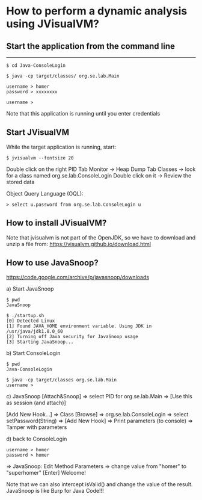 # How to perform a dynamic analysis using JVisualVM?

## Start the application from the command line

---

```
$ cd Java-ConsoleLogin

$ java -cp target/classes/ org.se.lab.Main

username > homer
password > xxxxxxxx

username >
```

Note that this application is running until you enter credentials

## Start JVisualVM

While the target application is running, start:

```
$ jvisualvm --fontsize 20
```

Double click on the right PID
Tab Monitor -> Heap Dump
Tab Classes -> look for a class named org.se.lab.ConsoleLogin
Double click on it -> Review the stored data

Object Query Language (OQL):

```
> select u.password from org.se.lab.ConsoleLogin u
```

## How to install JVisualVM?

Note that jvisualvm is not part of the OpenJDK, so we have to download and
unzip a file from: https://visualvm.github.io/download.html

## How to use JavaSnoop?

https://code.google.com/archive/p/javasnoop/downloads

a) Start JavaSnoop

```
$ pwd
JavaSnoop

$ ./startup.sh
[0] Detected Linux
[1] Found JAVA_HOME environment variable. Using JDK in /usr/java/jdk1.8.0_60
[2] Turning off Java security for JavaSnoop usage
[3] Starting JavaSnoop...
```

b) Start ConsoleLogin

```
$ pwd
Java-ConsoleLogin

$ java -cp target/classes org.se.lab.Main
username >
```

c) JavaSnoop
[Attach&Snoop] => select PID for org.se.lab.Main => [Use this as session (and attach)]

[Add New Hook...] => Class [Browse] => org.se.lab.ConsoleLogin => select setPassword(String) => [Add New Hook]
=> Print parameters (to console)
=> Tamper with parameters

d) back to ConsoleLogin

```
username > homer
password > homer
```

=> JavaSnoop: Edit Method Parameters
=> change value from "homer" to "superhomer" [Enter]
Welcome!

Note that we can also intercept isValid() and change the value of the result.
JavaSnoop is like Burp for Java Code!!!
